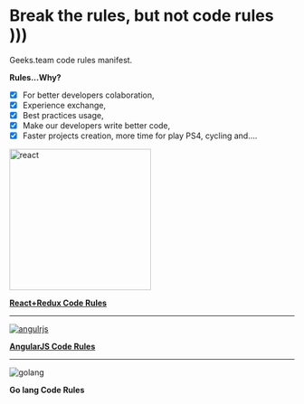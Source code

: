 # Break the rules, but not code rules )))
Geeks.team code rules manifest.

**Rules...Why?**
- [x] For better developers colaboration,
- [x] Experience exchange, 
- [x] Best practices usage,
- [x] Make our developers write better code,
- [x] Faster projects creation, more time for play PS4, cycling and....

[<img src="https://react-mdl.github.io/react-mdl/react.svg" alt="react" width="250">](https://github.com/geeksteam/CodeRules/tree/master/React "React")

**[React+Redux Code Rules](https://github.com/geeksteam/CodeRules/tree/master/React)**

-----

[![angulrjs](https://angularjs.org/img/AngularJS-large.png)](https://github.com/geeksteam/CodeRules/tree/master/AngularJS "AngularJS")

**[AngularJS Code Rules](https://github.com/geeksteam/CodeRules/tree/master/AngularJS)**

-----

![golang](https://github.com/golang-samples/gopher-vector/blob/master/gopher-front.png)

**Go lang Code Rules**
